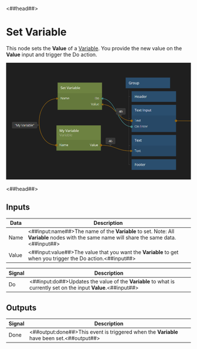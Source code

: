 <##head##>

# Set Variable

This node sets the **Value** of a [Variable](/nodes/data/variable/variable/). You provide the new value on the **Value** input and trigger the <span class=”ndl-signal”>Do</span> action.

<div class="ndl-image-with-background l">

![](../variable/variable-1.png)

</div>

<##head##>

## Inputs

| Data                                | Description                                                                                                                                 |
| ----------------------------------- | ------------------------------------------------------------------------------------------------------------------------------------------- |
| <span class="ndl-data">Name</span>  | <##input:name##>The name of the **Variable** to set. Note: All **Variable** nodes with the same name will share the same data.<##input##>   |
| <span class="ndl-data">Value</span> | <##input:value##>The value that you want the **Variable** to get when you trigger the <span class=”ndl-signal”>Do</span> action.<##input##> |

| Signal                             | Description                                                                                                     |
| ---------------------------------- | --------------------------------------------------------------------------------------------------------------- |
| <span class="ndl-signal">Do</span> | <##input:do##>Updates the value of the **Variable** to what is currently set on the input **Value**.<##input##> |

## Outputs

| Signal                               | Description                                                                               |
| ------------------------------------ | ----------------------------------------------------------------------------------------- |
| <span class="ndl-signal">Done</span> | <##output:done##>This event is triggered when the **Variable** have been set.<##output##> |
